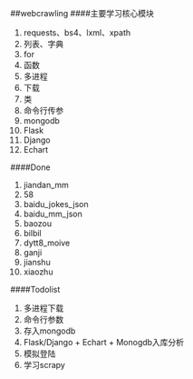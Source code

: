 ##webcrawling
####主要学习核心模块
1. requests、bs4、lxml、xpath
2. 列表、字典
3. for
4. 函数
5. 多进程
6. 下载
7. 类
8. 命令行传参
9. mongodb
10. Flask
11. Django
12. Echart


####Done
1. jiandan_mm
2. 58
3. baidu_jokes_json
4. baidu_mm_json
5. baozou
6. bilbil
7. dytt8_moive
8. ganji
10. jianshu
11. xiaozhu 

####Todolist
1. 多进程下载
2. 命令行参数
3. 存入mongodb
4. Flask/Django + Echart + Monogdb入库分析
5. 模拟登陆
6. 学习scrapy



